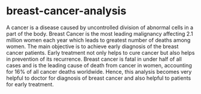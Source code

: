 # breast-cancer-analysis

A cancer is a disease caused by uncontrolled division of abnormal cells in a part of the body. Breast  Cancer is  the most  leading malignancy affecting  2.1  million  women  each  year  which  leads  to greatest  number  of  deaths  among  women. The main objective is to achieve early diagnosis of the breast cancer patients. Early treatment not only helps to cure cancer but also helps in prevention of its recurrence. Breast cancer is fatal in under half of all cases and is the leading cause of death from cancer in women, accounting for 16% of all cancer deaths worldwide. Hence, this analysis becomes very helpful to doctor for diagnosis of breast cancer and also helpful to patients for early treatment.
